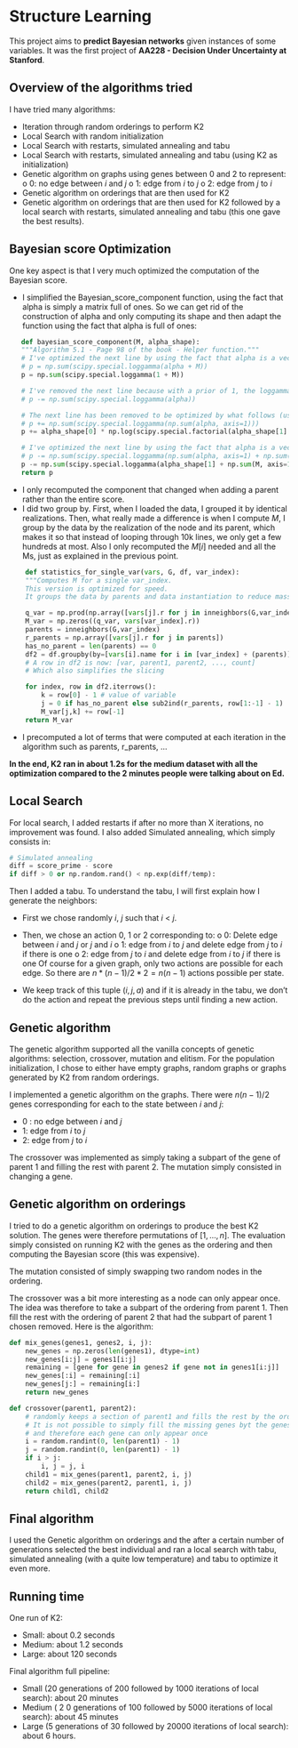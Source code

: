 # Structure Learning
This project aims to **predict Bayesian networks** given instances of some variables. It was the first project of **AA228 - Decision Under Uncertainty at Stanford**.

## Overview of the algorithms tried

I have tried many algorithms:

- Iteration through random orderings to perform K2
- Local Search with random initialization
- Local Search with restarts, simulated annealing and tabu
- Local Search with restarts, simulated annealing and tabu (using K2 as initialization)
- Genetic algorithm on graphs using genes between 0 and 2 to represent:
    o 0: no edge between $i$ and $j$
    o 1: edge from $i$ to $j$
    o 2: edge from $j$ to $i$
- Genetic algorithm on orderings that are then used for K2
- Genetic algorithm on orderings that are then used for K2 followed by a local search with
    restarts, simulated annealing and tabu (this one gave the best results).

## Bayesian score Optimization

One key aspect is that I very much optimized the computation of the Bayesian score.

- I simplified the Bayesian_score_component function, using the fact that alpha is simply a
    matrix full of ones. So we can get rid of the construction of alpha and only computing its
    shape and then adapt the function using the fact that alpha is full of ones:
 ```python
    def bayesian_score_component(M, alpha_shape):
    """Algorithm 5.1 - Page 98 of the book - Helper function."""
    # I've optimized the next line by using the fact that alpha is a vector of 1s
    # p = np.sum(scipy.special.loggamma(alpha + M))
    p = np.sum(scipy.special.loggamma(1 + M))

    # I've removed the next line because with a prior of 1, the loggamma of alpha is 0
    # p -= np.sum(scipy.special.loggamma(alpha))

    # The next line has been removed to be optimized by what follows (using the fact that alpha is a vector of 1s)
    # p += np.sum(scipy.special.loggamma(np.sum(alpha, axis=1)))
    p += alpha_shape[0] * np.log(scipy.special.factorial(alpha_shape[1] - 1))

    # I've optimized the next line by using the fact that alpha is a vector of 1s
    # p -= np.sum(scipy.special.loggamma(np.sum(alpha, axis=1) + np.sum(M, axis=1)))
    p -= np.sum(scipy.special.loggamma(alpha_shape[1] + np.sum(M, axis=1)))
    return p
```
- I only recomputed the component that changed when adding a parent rather than the entire
    score.
- I did two group by. First, when I loaded the data, I grouped it by identical realizations. Then,
    what really made a difference is when I compute $M$, I group by the data by the realization of the node and its parent, which makes it so that instead of looping through 10k lines, we only get a few hundreds at most. Also I only recomputed the $M[i]$ needed and all the Ms, just as explained in the previous point.
```python
    def statistics_for_single_var(vars, G, df, var_index):
    """Computes M for a single var_index.
    This version is optimized for speed.
    It groups the data by parents and data instantiation to reduce massively the number of iterations."""

    q_var = np.prod(np.array([vars[j].r for j in inneighbors(G,var_index)], dtype=int))
    M_var = np.zeros((q_var, vars[var_index].r))
    parents = inneighbors(G,var_index)
    r_parents = np.array([vars[j].r for j in parents])
    has_no_parent = len(parents) == 0
    df2 = df.groupby(by=[vars[i].name for i in [var_index] + (parents)])['count'].sum().reset_index()
    # A row in df2 is now: [var, parent1, parent2, ..., count]
    # Which also simplifies the slicing

    for index, row in df2.iterrows():
        k = row[0] - 1 # value of variable
        j = 0 if has_no_parent else sub2ind(r_parents, row[1:-1] - 1)
        M_var[j,k] += row[-1]
    return M_var
```

- I precomputed a lot of terms that were computed at each iteration in the algorithm such as
    parents, r_parents, ...

**In the end, K2 ran in about 1.2s for the medium dataset with all the optimization compared to the 2 minutes people were talking about on Ed.**

## Local Search

For local search, I added restarts if after no more than X iterations, no improvement was found. I also added Simulated annealing, which simply consists in:
```python
# Simulated annealing
diff = score_prime - score
if diff > 0 or np.random.rand() < np.exp(diff/temp):
```

Then I added a tabu. To understand the tabu, I will first explain how I generate the neighbors:

- First we chose randomly $i$, $j$ such that $i$ < $j$.
- Then, we chose an action 0, 1 or 2 corresponding to:
        o 0: Delete edge between $i$ and $j$ or $j$ and $i$
        o 1: edge from $i$ to $j$ and delete edge from $j$ to $i$ if there is one
        o 2: edge from $j$ to $i$ and delete edge from $i$ to $j$ if there is one
Of course for a given graph, only two actions are possible for each edge. So there are $n*(n- 1 ) / 2 * 2 = n(n-1)$ actions possible per state.

- We keep track of this tuple $(i,j,a)$ and if it is already in the tabu, we don’t do the action and repeat the previous steps until finding a new action.


## Genetic algorithm

The genetic algorithm supported all the vanilla concepts of genetic algorithms: selection, crossover, mutation and elitism. For the population initialization, I chose to either have empty graphs, random graphs or graphs generated by K2 from random orderings.

I implemented a genetic algorithm on the graphs. There were $n(n-1)/2$ genes corresponding for each to the state between $i$ and $j$:
- 0 : no edge between $i$ and $j$
- 1: edge from $i$ to $j$
- 2: edge from $j$ to $i$

The crossover was implemented as simply taking a subpart of the gene of parent 1 and filling the rest with parent 2. The mutation simply consisted in changing a gene.

## Genetic algorithm on orderings

I tried to do a genetic algorithm on orderings to produce the best K2 solution. The genes were therefore permutations of $[1, ..., n]$. The evaluation simply consisted on running K2 with the genes as the ordering and then computing the Bayesian score (this was expensive).

The mutation consisted of simply swapping two random nodes in the ordering.

The crossover was a bit more interesting as a node can only appear once. The idea was therefore to take a subpart of the ordering from parent 1. Then fill the rest with the ordering of parent 2 that had the subpart of parent 1 chosen removed. Here is the algorithm:

```python
def mix_genes(genes1, genes2, i, j):
    new_genes = np.zeros(len(genes1), dtype=int)
    new_genes[i:j] = genes1[i:j]
    remaining = [gene for gene in genes2 if gene not in genes1[i:j]]
    new_genes[:i] = remaining[:i]
    new_genes[j:] = remaining[i:]
    return new_genes

def crossover(parent1, parent2):
    # randomly keeps a section of parent1 and fills the rest by the order specified by the gene of parent2
    # It is not possible to simply fill the missing genes byt the genes of parent2 as we are modeling permutations
    # and therefore each gene can only appear once
    i = random.randint(0, len(parent1) - 1)
    j = random.randint(0, len(parent1) - 1)
    if i > j:
        i, j = j, i
    child1 = mix_genes(parent1, parent2, i, j)
    child2 = mix_genes(parent2, parent1, i, j)
    return child1, child2
```

## Final algorithm

I used the Genetic algorithm on orderings and the after a certain number of generations selected the best individual and ran a local search with tabu, simulated annealing (with a quite low temperature) and tabu to optimize it even more.


## Running time

One run of K2:

- Small: about 0.2 seconds
- Medium: about 1.2 seconds
- Large: about 120 seconds

Final algorithm full pipeline:

- Small (20 generations of 200 followed by 1000 iterations of local search): about 20 minutes
- Medium ( 2 0 generations of 100 followed by 5000 iterations of local search): about 45
    minutes
- Large (5 generations of 30 followed by 20000 iterations of local search): about 6 hours.
